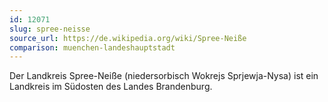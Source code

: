 ```yaml
---
id: 12071
slug: spree-neisse
source_url: https://de.wikipedia.org/wiki/Spree-Neiße
comparison: muenchen-landeshauptstadt
---
```


Der Landkreis Spree-Neiße (niedersorbisch Wokrejs Sprjewja-Nysa) ist ein Landkreis im Südosten des Landes Brandenburg.
